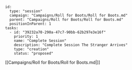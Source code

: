 
```RpgManager4
id: 
  type: "session"
  campaign: "Campaigns/Roll for Boots/Roll for Boots.md"
  parent: "Campaigns/Roll for Boots/Roll for Boots.md"
  positionInParent: 1
tasks: 
  - id: "39232a70-290a-47c7-90bb-62b297e3e16f"
    priority: 1
    name: "Complete Session"
    description: "Complete Session The Stranger Arrives"
    type: "creation"
    status: "proposed"
```

[[Campaigns/Roll for Boots/Roll for Boots.md|]]